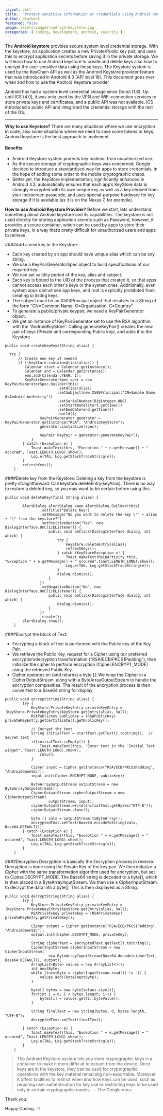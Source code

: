 ```yaml
---
layout: post
title:  "Protect sensitive information or credentials using Android Keystore"
author: prashant
featured: false
image: assets\images\android-keystore.jpg
categories: [ coding, development, android, security ]
---
```


The **Android keystore** provides secure system level credential storage. With the keystore, an application creates a new Private/Public key pair, and uses this to encrypt application secrets before saving it in the private storage. We will learn how to use Android keystore to create and delete keys also how to encrypt the user sensitive data using these keys.
The Keystore system is used by the KeyChain API as well as the Android Keystore provider feature that was introduced in Android 4.3 (API level 18). This document goes over when and how to use the Android Keystore provider

Android has had a system-level credential storage since Donut (1.6). Up until ICS (4.0), it was only used by the VPN and WiFi connection services to store private keys and certificates, and a public API was not available. ICS introduced a public API  and integrated the credential storage with the rest of the OS.

------------

**Why to use Keystore?**
There are many situations where we use encryption in code, also some situations where we need to save some tokens or keys, Android keystore is the best approach to implement.

#### Benefits
- Android Keystore system protects key material from unauthorized use.
- As the secure storage of cryptographic keys was concerned, Google decided to introduce a standardised way for apps to store credentials, in the hope of adding some order to the mobile cryptographic chaos.
- Better yet, the KeyStore implementation, significantly enhanced in Android 4.3, automatically ensures that each app’s KeyStore data is strongly encrypted with its own unique key as well as a key derived from your lockscreen passcode, and uses special-purpose hardware for key storage if it is available (as it is on the Nexus 7, for example).


**How to use Android Keystore Provider?**
Before we start, lets understand something about Android keystore and its capabilities. The keystore is not used directly for storing application secrets such as Password, however, it provides a secure container, which can be used by apps to store their private keys, in a way that’s pretty difficult for unauthorized users and apps to retrieve.

####Add a new key to the Keystore:
- Each key created by an app should have unique alias which can be any string.
- We use a KeyPairGeneratorSpec object to build specifications of our required key.
- We can set validity period of the key, alias and subject.
- Each key is bound to the UID of the process that created it, so that apps cannot access each other's keys or the system ones. Additionally, even system apps cannot see app keys, and root is explicitly prohibited from creating or listing keys.
- The subject must be an X500Principal object that resolves to a String of the form “CN=Common Name, O=Organization, C=Country”.
- To generate a  public/private keypair,  we need a KeyPairGenerator object.
- We get an instance of KeyPairGenerator set to use the RSA algorithm with the “AndroidKeyStore”. Calling generateKeyPair() creates the new pair of keys (Private and corresponding Public key), and adds it to the Keystore.          

```
public void createNewKeys(String alias) {

  try {
      // Create new key if needed
      if (!keyStore.containsAlias(alias)) {
         Calendar start = Calendar.getInstance();
         Calendar end = Calendar.getInstance();
         end.add(Calendar.YEAR, 1);
         KeyPairGeneratorSpec spec = new KeyPairGeneratorSpec.Builder(this)
                        .setAlias(alias)
                        .setSubject(new X500Principal("CN=Sample Name, O=Android Authority"))
                        .setSerialNumber(BigInteger.ONE)
                        .setStartDate(start.getTime())
                        .setEndDate(end.getTime())
                        .build();
                KeyPairGenerator generator = KeyPairGenerator.getInstance("RSA", "AndroidKeyStore");
                generator.initialize(spec);

                KeyPair keyPair = generator.generateKeyPair();
            }
        } catch (Exception e) {
            Toast.makeText(this, "Exception " + e.getMessage() + " occured", Toast.LENGTH_LONG).show();
            Log.e(TAG, Log.getStackTraceString(e));
        }
        refreshKeys();
    }
```

####Delete key from the Keystore:
Deleting a key from the keystore is pretty straightforward.
Call keystore.deleteEntry(keyAlias). There is no way to restore a deleted key, so you may want to be certain before using this.

```
public void deleteKey(final String alias) {

        AlertDialog alertDialog =new AlertDialog.Builder(this)
                .setTitle("Delete Key")
                .setMessage("Do you want to delete the key \"" + alias + "\" from the keystore?")
                .setPositiveButton("Yes", new DialogInterface.OnClickListener() {
                    public void onClick(DialogInterface dialog, int which) {
                        try {
                            keyStore.deleteEntry(alias);
                            refreshKeys();
                        } catch (KeyStoreException e) {
                            Toast.makeText(MainActivity.this, "Exception " + e.getMessage() + " occured",Toast.LENGTH_LONG).show();
                            Log.e(TAG, Log.getStackTraceString(e));
                        }
                        dialog.dismiss();
                    }
                })
                .setNegativeButton("No", new DialogInterface.OnClickListener() {
                    public void onClick(DialogInterface dialog, int which) {
                        dialog.dismiss();
                    }
                })
                .create();
        alertDialog.show();
    }
```

####Encrypt the block of Text:
-  Encrypting a block of text is performed with the Public key of the Key Pair.
-  We retrieve the Public Key, request for a Cipher using our preferred encryption/decryption transformation (“RSA/ECB/PKCS1Padding”), then initialize the cipher to perform encryption (Cipher.ENCRYPT_MODE) using the retrieved Public Key.
-  Cipher operates on (and returns) a byte []. We wrap the Cipher in a CipherOutputStream, along with a ByteArrayOutputStream to handle the encryption complexities. The result of the encryption process is then converted to a Base64 string for display.

```
public void encryptString(String alias) {
        try {
            KeyStore.PrivateKeyEntry privateKeyEntry = (KeyStore.PrivateKeyEntry)keyStore.getEntry(alias, null);
            RSAPublicKey publicKey = (RSAPublicKey) privateKeyEntry.getCertificate().getPublicKey();

            // Encrypt the text
            String initialText = startText.getText().toString();  // Secret text
            if(initialText.isEmpty()) {
                Toast.makeText(this, "Enter text in the 'Initial Text' widget", Toast.LENGTH_LONG).show();
                return;
            }

            Cipher input = Cipher.getInstance("RSA/ECB/PKCS1Padding", "AndroidOpenSSL");
            input.init(Cipher.ENCRYPT_MODE, publicKey);

            ByteArrayOutputStream outputStream = new ByteArrayOutputStream();
            CipherOutputStream cipherOutputStream = new CipherOutputStream(
                    outputStream, input);
            cipherOutputStream.write(initialText.getBytes("UTF-8"));
            cipherOutputStream.close();

            byte [] vals = outputStream.toByteArray();
            encryptedText.setText(Base64.encodeToString(vals, Base64.DEFAULT));
        } catch (Exception e) {
            Toast.makeText(this, "Exception " + e.getMessage() + " occured", Toast.LENGTH_LONG).show();
            Log.e(TAG, Log.getStackTraceString(e));
        }
    }

```

####Decryption
Decryption is basically the Encryption process in reverse. Decryption is done using the Private Key of the key pair. We then initialize a Cipher with the same transformation algorithm used for encryption, but set to Cipher.DECRYPT_MODE. The Base64 string is decoded to a byte[], which is then placed in a ByteArrayInputStream. We then use a CipherInputStream to decrypt the data into a byte[]. This is then displayed as a String.

```
public void decryptString(String alias) {
        try {
            KeyStore.PrivateKeyEntry privateKeyEntry = (KeyStore.PrivateKeyEntry)keyStore.getEntry(alias, null);
            RSAPrivateKey privateKey = (RSAPrivateKey) privateKeyEntry.getPrivateKey();

            Cipher output = Cipher.getInstance("RSA/ECB/PKCS1Padding", "AndroidOpenSSL");
            output.init(Cipher.DECRYPT_MODE, privateKey);

            String cipherText = encryptedText.getText().toString();
            CipherInputStream cipherInputStream = new CipherInputStream(
                    new ByteArrayInputStream(Base64.decode(cipherText, Base64.DEFAULT)), output);
            ArrayList<Byte> values = new ArrayList<>();
            int nextByte;
            while ((nextByte = cipherInputStream.read()) != -1) {
                values.add((byte)nextByte);
            }

            byte[] bytes = new byte[values.size()];
            for(int i = 0; i < bytes.length; i++) {
                bytes[i] = values.get(i).byteValue();
            }

            String finalText = new String(bytes, 0, bytes.length, "UTF-8");
            decryptedText.setText(finalText);

        } catch (Exception e) {
            Toast.makeText(this, "Exception " + e.getMessage() + " occured", Toast.LENGTH_LONG).show();
            Log.e(TAG, Log.getStackTraceString(e));
        }
    }
```


> The Android Keystore system lets you store cryptographic keys in a container to make it more difficult to extract from the device. Once keys are in the keystore, they can be used for cryptographic operations with the key material remaining non-exportable. Moreover, it offers facilities to restrict when and how keys can be used, such as requiring user authentication for key use or restricting keys to be used only in certain cryptographic modes.
— The Google docs


Thank you.

Happy Coding.. !!
